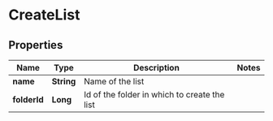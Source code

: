 
# CreateList

## Properties
Name | Type | Description | Notes
------------ | ------------- | ------------- | -------------
**name** | **String** | Name of the list | 
**folderId** | **Long** | Id of the folder in which to create the list | 



